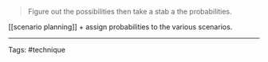 > Figure out the possibilities then take a stab a the probabilities.

[[scenario planning]] + assign probabilities to the various scenarios.

___________
Tags: #technique 
